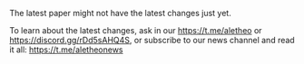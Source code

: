 The latest paper might not have the latest changes just yet. 

To learn about the latest changes, ask in our https://t.me/aletheo or https://discord.gg/rDd5sAHQ4S, or subscribe to our news channel and read it all: https://t.me/aletheonews
